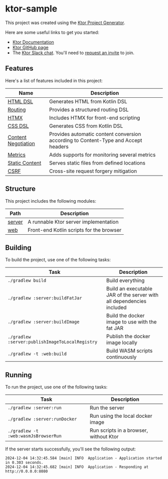 # ktor-sample

This project was created using the [Ktor Project Generator](https://start.ktor.io).

Here are some useful links to get you started:

- [Ktor Documentation](https://ktor.io/docs/home.html)
- [Ktor GitHub page](https://github.com/ktorio/ktor)
- The [Ktor Slack chat](https://app.slack.com/client/T09229ZC6/C0A974TJ9). You'll need to [request an invite](https://surveys.jetbrains.com/s3/kotlin-slack-sign-up) to join.

## Features

Here's a list of features included in this project:

| Name                                                               | Description                                                                        |
| --------------------------------------------------------------------|------------------------------------------------------------------------------------ |
| [HTML DSL](https://start.ktor.io/p/html-dsl)                       | Generates HTML from Kotlin DSL                                                     |
| [Routing](https://start.ktor.io/p/routing)                         | Provides a structured routing DSL                                                  |
| [HTMX](https://start.ktor.io/p/htmx)                               | Includes HTMX for front-end scripting                                              |
| [CSS DSL](https://start.ktor.io/p/css-dsl)                         | Generates CSS from Kotlin DSL                                                      |
| [Content Negotiation](https://start.ktor.io/p/content-negotiation) | Provides automatic content conversion according to Content-Type and Accept headers |
| [Metrics](https://start.ktor.io/p/metrics)                         | Adds supports for monitoring several metrics                                       |
| [Static Content](https://start.ktor.io/p/static-content)           | Serves static files from defined locations                                         |
| [CSRF](https://start.ktor.io/p/csrf)                               | Cross-site request forgery mitigation                                              |

## Structure

This project includes the following modules:

| Path             | Description                              |
| ------------------|------------------------------------------ |
| [server](server) | A runnable Ktor server implementation    |
| [web](web)       | Front-end Kotlin scripts for the browser |

## Building

To build the project, use one of the following tasks:

| Task                                            | Description                                                          |
| -------------------------------------------------|---------------------------------------------------------------------- |
| `./gradlew build`                               | Build everything                                                     |
| `./gradlew :server:buildFatJar`                 | Build an executable JAR of the server with all dependencies included |
| `./gradlew :server:buildImage`                  | Build the docker image to use with the fat JAR                       |
| `./gradlew :server:publishImageToLocalRegistry` | Publish the docker image locally                                     |
| `./gradlew -t :web:build`                       | Build WASM scripts continuously                                      |

## Running

To run the project, use one of the following tasks:

| Task                                 | Description                            |
| --------------------------------------|---------------------------------------- |
| `./gradlew :server:run`              | Run the server                         |
| `./gradlew :server:runDocker`        | Run using the local docker image       |
| `./gradlew -t :web:wasmJsBrowserRun` | Run scripts in a browser, without Ktor |

If the server starts successfully, you'll see the following output:

```
2024-12-04 14:32:45.584 [main] INFO  Application - Application started in 0.303 seconds.
2024-12-04 14:32:45.682 [main] INFO  Application - Responding at http://0.0.0.0:8080
```

